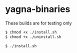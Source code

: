 # yagna-binaries

These builds are for testing only

```Bash 
$ chmod +x ./install.sh
$ chmod +x ./uninstall.sh

$ ./install.sh 
```
